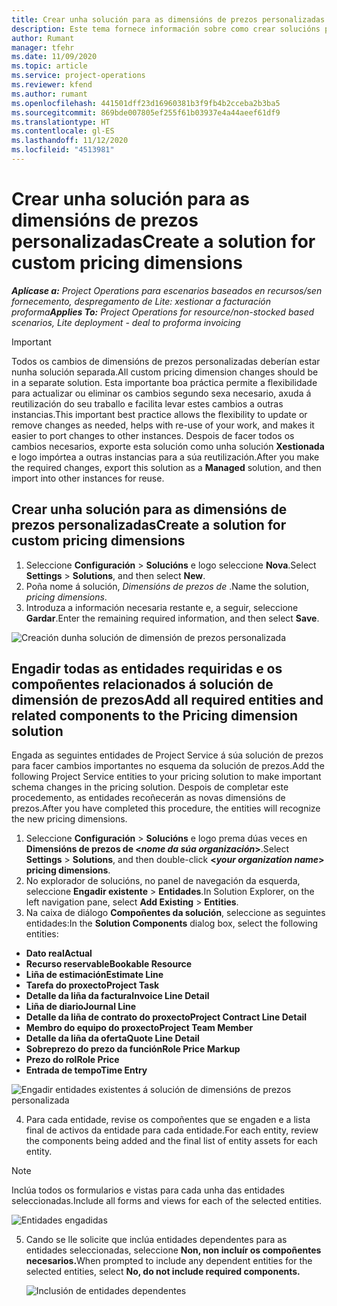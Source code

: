 ```yaml
---
title: Crear unha solución para as dimensións de prezos personalizadas
description: Este tema fornece información sobre como crear solucións para dimensións de prezos personalizadas.
author: Rumant
manager: tfehr
ms.date: 11/09/2020
ms.topic: article
ms.service: project-operations
ms.reviewer: kfend
ms.author: rumant
ms.openlocfilehash: 441501dff23d16960381b3f9fb4b2cceba2b3ba5
ms.sourcegitcommit: 869bde007805ef255f61b03937e4a44aeef61df9
ms.translationtype: HT
ms.contentlocale: gl-ES
ms.lasthandoff: 11/12/2020
ms.locfileid: "4513981"
---
```

# <a name="create-a-solution-for-custom-pricing-dimensions"></a><span data-ttu-id="1487f-103">Crear unha solución para as dimensións de prezos personalizadas</span><span class="sxs-lookup"><span data-stu-id="1487f-103">Create a solution for custom pricing dimensions</span></span>

 <span data-ttu-id="1487f-104">_**Aplícase a:** Project Operations para escenarios baseados en recursos/sen fornecemento, despregamento de Lite: xestionar a facturación proforma_</span><span class="sxs-lookup"><span data-stu-id="1487f-104">_**Applies To:** Project Operations for resource/non-stocked based scenarios, Lite deployment - deal to proforma invoicing_</span></span> 

>[!IMPORTANT]
><span data-ttu-id="1487f-105">Todos os cambios de dimensións de prezos personalizadas deberían estar nunha solución separada.</span><span class="sxs-lookup"><span data-stu-id="1487f-105">All custom pricing dimension changes should be in a separate solution.</span></span> <span data-ttu-id="1487f-106">Esta importante boa práctica permite a flexibilidade para actualizar ou eliminar os cambios segundo sexa necesario, axuda á reutilización do seu traballo e facilita levar estes cambios a outras instancias.</span><span class="sxs-lookup"><span data-stu-id="1487f-106">This important best practice allows the flexibility to update or remove changes as needed, helps with re-use of your work, and makes it easier to port changes to other instances.</span></span> <span data-ttu-id="1487f-107">Despois de facer todos os cambios necesarios, exporte esta solución como unha solución **Xestionada** e logo impórtea a outras instancias para a súa reutilización.</span><span class="sxs-lookup"><span data-stu-id="1487f-107">After you make the required changes, export this solution as a **Managed** solution, and then import into other instances for reuse.</span></span>

## <a name="create-a-solution-for-custom-pricing-dimensions"></a><span data-ttu-id="1487f-108">Crear unha solución para as dimensións de prezos personalizadas</span><span class="sxs-lookup"><span data-stu-id="1487f-108">Create a solution for custom pricing dimensions</span></span>

1.  <span data-ttu-id="1487f-109">Seleccione **Configuración** > **Solucións** e logo seleccione **Nova**.</span><span class="sxs-lookup"><span data-stu-id="1487f-109">Select **Settings** > **Solutions**, and then select **New**.</span></span>
2.  <span data-ttu-id="1487f-110">Poña nome á solución, *Dimensións de prezos de <your organization name>*.</span><span class="sxs-lookup"><span data-stu-id="1487f-110">Name the solution, *<your organization name> pricing dimensions*.</span></span>
3. <span data-ttu-id="1487f-111">Introduza a información necesaria restante e, a seguir, seleccione **Gardar**.</span><span class="sxs-lookup"><span data-stu-id="1487f-111">Enter the remaining required information, and then select **Save**.</span></span>

  ![Creación dunha solución de dimensión de prezos personalizada](./media/Creation-of-custom-pricing-dimension-solution.png)
 
## <a name="add-all-required-entities-and-related-components-to-the-pricing-dimension-solution"></a><span data-ttu-id="1487f-113">Engadir todas as entidades requiridas e os compoñentes relacionados á solución de dimensión de prezos</span><span class="sxs-lookup"><span data-stu-id="1487f-113">Add all required entities and related components to the Pricing dimension solution</span></span>

<span data-ttu-id="1487f-114">Engada as seguintes entidades de Project Service á súa solución de prezos para facer cambios importantes no esquema da solución de prezos.</span><span class="sxs-lookup"><span data-stu-id="1487f-114">Add the following Project Service entities to your pricing solution to make important schema changes in the pricing solution.</span></span> <span data-ttu-id="1487f-115">Despois de completar este procedemento, as entidades recoñecerán as novas dimensións de prezos.</span><span class="sxs-lookup"><span data-stu-id="1487f-115">After you have completed this procedure, the entities will recognize the new pricing dimensions.</span></span>

1.  <span data-ttu-id="1487f-116">Seleccione **Configuración** > **Solucións** e logo prema dúas veces en **Dimensións de prezos de <*nome da súa organización*>**.</span><span class="sxs-lookup"><span data-stu-id="1487f-116">Select **Settings** > **Solutions**, and then double-click **<*your organization name*> pricing dimensions**.</span></span>
2.  <span data-ttu-id="1487f-117">No explorador de solucións, no panel de navegación da esquerda, seleccione **Engadir existente** > **Entidades**.</span><span class="sxs-lookup"><span data-stu-id="1487f-117">In Solution Explorer, on the left navigation pane, select **Add Existing** > **Entities**.</span></span>
3.  <span data-ttu-id="1487f-118">Na caixa de diálogo **Compoñentes da solución**, seleccione as seguintes entidades:</span><span class="sxs-lookup"><span data-stu-id="1487f-118">In the **Solution Components** dialog box, select the following entities:</span></span>
 
   - <span data-ttu-id="1487f-119">**Dato real**</span><span class="sxs-lookup"><span data-stu-id="1487f-119">**Actual**</span></span>
   - <span data-ttu-id="1487f-120">**Recurso reservable**</span><span class="sxs-lookup"><span data-stu-id="1487f-120">**Bookable Resource**</span></span>
   - <span data-ttu-id="1487f-121">**Liña de estimación**</span><span class="sxs-lookup"><span data-stu-id="1487f-121">**Estimate Line**</span></span>
   - <span data-ttu-id="1487f-122">**Tarefa do proxecto**</span><span class="sxs-lookup"><span data-stu-id="1487f-122">**Project Task**</span></span>
   - <span data-ttu-id="1487f-123">**Detalle da liña da factura**</span><span class="sxs-lookup"><span data-stu-id="1487f-123">**Invoice Line Detail**</span></span>
   - <span data-ttu-id="1487f-124">**Liña de diario**</span><span class="sxs-lookup"><span data-stu-id="1487f-124">**Journal Line**</span></span>
   - <span data-ttu-id="1487f-125">**Detalle da liña de contrato do proxecto**</span><span class="sxs-lookup"><span data-stu-id="1487f-125">**Project Contract Line Detail**</span></span>
   - <span data-ttu-id="1487f-126">**Membro do equipo do proxecto**</span><span class="sxs-lookup"><span data-stu-id="1487f-126">**Project Team Member**</span></span>
   - <span data-ttu-id="1487f-127">**Detalle da liña da oferta**</span><span class="sxs-lookup"><span data-stu-id="1487f-127">**Quote Line Detail**</span></span>
   - <span data-ttu-id="1487f-128">**Sobreprezo do prezo da función**</span><span class="sxs-lookup"><span data-stu-id="1487f-128">**Role Price Markup**</span></span>
   - <span data-ttu-id="1487f-129">**Prezo do rol**</span><span class="sxs-lookup"><span data-stu-id="1487f-129">**Role Price**</span></span>
   - <span data-ttu-id="1487f-130">**Entrada de tempo**</span><span class="sxs-lookup"><span data-stu-id="1487f-130">**Time Entry**</span></span>
 
   ![Engadir entidades existentes á solución de dimensións de prezos personalizada](./media/Existing-entities-to-PD-solution.png)
 
 4. <span data-ttu-id="1487f-132">Para cada entidade, revise os compoñentes que se engaden e a lista final de activos da entidade para cada entidade.</span><span class="sxs-lookup"><span data-stu-id="1487f-132">For each entity, review the components being added and the final list of entity assets for each entity.</span></span> 

   >[!NOTE]
   > <span data-ttu-id="1487f-133">Inclúa todos os formularios e vistas para cada unha das entidades seleccionadas.</span><span class="sxs-lookup"><span data-stu-id="1487f-133">Include all forms and views for each of the selected entities.</span></span>

  ![Entidades engadidas](./media/solution-component-selection.png)


5.  <span data-ttu-id="1487f-135">Cando se lle solicite que inclúa entidades dependentes para as entidades seleccionadas, seleccione **Non, non incluír os compoñentes necesarios.**</span><span class="sxs-lookup"><span data-stu-id="1487f-135">When prompted to include any dependent entities for the selected entities, select **No, do not include required components.**</span></span>

    ![Inclusión de entidades dependentes](./media/Do-not-include-required.png)
